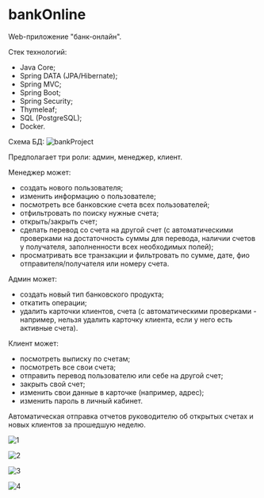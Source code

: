 # bankOnline

Web-приложение "банк-онлайн".

Стек технологий:
- Java Core;
- Spring DATA (JPA/Hibernate);
- Spring MVC;
- Spring Boot;
- Spring Security;
- Thymeleaf;
- SQL (PostgreSQL);
- Docker.

Схема БД:
![bankProject](https://github.com/Anna-Lebedinskaya/bankOnline/assets/112424502/a158dc8a-2017-47cd-bf2c-57998382c489)

Предполагает три роли: админ, менеджер, клиент.

Менеджер может:
- создать нового пользователя;
- изменить информацию о пользователе;
- посмотреть все банковские счета всех пользователей;
- отфильтровать по поиску нужные счета;
- открыть/закрыть счет;
- сделать перевод со счета на другой счет (с автоматическими проверками на достаточность суммы для перевода, наличии счетов у получателя, заполненности всех необходимых полей);
- просматривать все транзакции и фильтровать по сумме, дате, фио отправителя/получателя или номеру счета.

Админ может:
- создать новый тип банковского продукта;
- откатить операции;
- удалить карточки клиентов, счета (с автоматическими проверками - например, нельзя удалить карточку клиента, если у него есть активные счета).

Клиент может:
- посмотреть выписку по счетам;
- посмотреть все свои счета;
- отправить перевод пользователю или себе на другой счет;
- закрыть свой счет;
- изменить свои данные в карточке (например, адрес);
- изменить пароль в личный кабинет.

Автоматическая отправка отчетов руководителю об открытых счетах и новых клиентов за прошедшую неделю.

![1](https://github.com/Anna-Lebedinskaya/bankOnline/assets/112424502/a4cc63af-3ba7-4aec-b781-a4f1de0a6861)

![2](https://github.com/Anna-Lebedinskaya/bankOnline/assets/112424502/f0e21526-d4df-4c38-b456-73032a32284c)

![3](https://github.com/Anna-Lebedinskaya/bankOnline/assets/112424502/3695288c-ea92-4cef-ac40-f4d248b7e96e)

![4](https://github.com/Anna-Lebedinskaya/bankOnline/assets/112424502/dd1ff2ed-1ecf-40a1-bed6-9a54b45ebacd)
